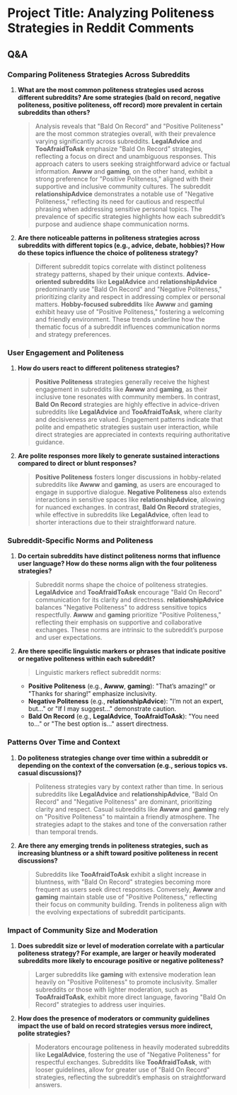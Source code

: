 # Project Title: Analyzing Politeness Strategies in Reddit Comments

## Q&A

### Comparing Politeness Strategies Across Subreddits

1. **What are the most common politeness strategies used across different subreddits? Are some strategies (bald on record, negative politeness, positive politeness, off record) more prevalent in certain subreddits than others?**

    > Analysis reveals that "Bald On Record" and "Positive Politeness" are the most common strategies overall, with their prevalence varying significantly across subreddits. **LegalAdvice** and **TooAfraidToAsk** emphasize "Bald On Record" strategies, reflecting a focus on direct and unambiguous responses. This approach caters to users seeking straightforward advice or factual information. **Awww** and **gaming**, on the other hand, exhibit a strong preference for "Positive Politeness," aligned with their supportive and inclusive community cultures. The subreddit **relationshipAdvice** demonstrates a notable use of "Negative Politeness," reflecting its need for cautious and respectful phrasing when addressing sensitive personal topics. The prevalence of specific strategies highlights how each subreddit’s purpose and audience shape communication norms.

2. **Are there noticeable patterns in politeness strategies across subreddits with different topics (e.g., advice, debate, hobbies)? How do these topics influence the choice of politeness strategy?**

    > Different subreddit topics correlate with distinct politeness strategy patterns, shaped by their unique contexts. **Advice-oriented subreddits** like **LegalAdvice** and **relationshipAdvice** predominantly use "Bald On Record" and "Negative Politeness," prioritizing clarity and respect in addressing complex or personal matters. **Hobby-focused subreddits** like **Awww** and **gaming** exhibit heavy use of "Positive Politeness," fostering a welcoming and friendly environment. These trends underline how the thematic focus of a subreddit influences communication norms and strategy preferences.

### User Engagement and Politeness

1. **How do users react to different politeness strategies?**

    > **Positive Politeness** strategies generally receive the highest engagement in subreddits like **Awww** and **gaming**, as their inclusive tone resonates with community members. In contrast, **Bald On Record** strategies are highly effective in advice-driven subreddits like **LegalAdvice** and **TooAfraidToAsk**, where clarity and decisiveness are valued. Engagement patterns indicate that polite and empathetic strategies sustain user interaction, while direct strategies are appreciated in contexts requiring authoritative guidance.

2. **Are polite responses more likely to generate sustained interactions compared to direct or blunt responses?**

    > **Positive Politeness** fosters longer discussions in hobby-related subreddits like **Awww** and **gaming**, as users are encouraged to engage in supportive dialogue. **Negative Politeness** also extends interactions in sensitive spaces like **relationshipAdvice**, allowing for nuanced exchanges. In contrast, **Bald On Record** strategies, while effective in subreddits like **LegalAdvice**, often lead to shorter interactions due to their straightforward nature.

### Subreddit-Specific Norms and Politeness

1. **Do certain subreddits have distinct politeness norms that influence user language? How do these norms align with the four politeness strategies?**

    > Subreddit norms shape the choice of politeness strategies. **LegalAdvice** and **TooAfraidToAsk** encourage "Bald On Record" communication for its clarity and directness. **relationshipAdvice** balances "Negative Politeness" to address sensitive topics respectfully. **Awww** and **gaming** prioritize "Positive Politeness," reflecting their emphasis on supportive and collaborative exchanges. These norms are intrinsic to the subreddit’s purpose and user expectations.

2. **Are there specific linguistic markers or phrases that indicate positive or negative politeness within each subreddit?**

    > Linguistic markers reflect subreddit norms:
    - **Positive Politeness** (e.g., **Awww**, **gaming**): "That’s amazing!" or "Thanks for sharing!" emphasize inclusivity.
    - **Negative Politeness** (e.g., **relationshipAdvice**): "I’m not an expert, but…" or "If I may suggest…" demonstrate caution.
    - **Bald On Record** (e.g., **LegalAdvice**, **TooAfraidToAsk**): "You need to…" or "The best option is…" assert directness.

### Patterns Over Time and Context

1. **Do politeness strategies change over time within a subreddit or depending on the context of the conversation (e.g., serious topics vs. casual discussions)?**

   > Politeness strategies vary by context rather than time. In serious subreddits like **LegalAdvice** and **relationshipAdvice**, "Bald On Record" and "Negative Politeness" are dominant, prioritizing clarity and respect. Casual subreddits like **Awww** and **gaming** rely on "Positive Politeness" to maintain a friendly atmosphere. The strategies adapt to the stakes and tone of the conversation rather than temporal trends.

2. **Are there any emerging trends in politeness strategies, such as increasing bluntness or a shift toward positive politeness in recent discussions?**

   > Subreddits like **TooAfraidToAsk** exhibit a slight increase in bluntness, with "Bald On Record" strategies becoming more frequent as users seek direct responses. Conversely, **Awww** and **gaming** maintain stable use of "Positive Politeness," reflecting their focus on community building. Trends in politeness align with the evolving expectations of subreddit participants.

### Impact of Community Size and Moderation

1. **Does subreddit size or level of moderation correlate with a particular politeness strategy? For example, are larger or heavily moderated subreddits more likely to encourage positive or negative politeness?**

   > Larger subreddits like **gaming** with extensive moderation lean heavily on "Positive Politeness" to promote inclusivity. Smaller subreddits or those with lighter moderation, such as **TooAfraidToAsk**, exhibit more direct language, favoring "Bald On Record" strategies to address user inquiries.

2. **How does the presence of moderators or community guidelines impact the use of bald on record strategies versus more indirect, polite strategies?**

   > Moderators encourage politeness in heavily moderated subreddits like **LegalAdvice**, fostering the use of "Negative Politeness" for respectful exchanges. Subreddits like **TooAfraidToAsk**, with looser guidelines, allow for greater use of "Bald On Record" strategies, reflecting the subreddit’s emphasis on straightforward answers.
